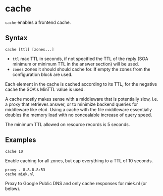 # cache

`cache` enables a frontend cache.

## Syntax

~~~
cache [ttl] [zones...]
~~~

* `ttl` max TTL in seconds, if not specified the TTL of the reply (SOA minimum or minimum TTL in the
  answer section) will be used.
* `zones` zones it should should cache for. If empty the zones from the configuration block are used.


Each element in the cache is cached according to its TTL, for the negative cache the SOA's MinTTL
value is used.

A cache mostly makes sense with a middleware that is potentially slow, i.e. a proxy that retrieves
answer, or to minimize backend queries for middleware like etcd. Using a cache with the file
middleware essentially doubles the memory load with no concealable increase of query speed.

The minimum TTL allowed on resource records is 5 seconds.

## Examples

~~~
cache 10
~~~

Enable caching for all zones, but cap everything to a TTL of 10 seconds.

~~~
proxy . 8.8.8.8:53
cache miek.nl
~~~

Proxy to Google Public DNS and only cache responses for miek.nl (or below).
